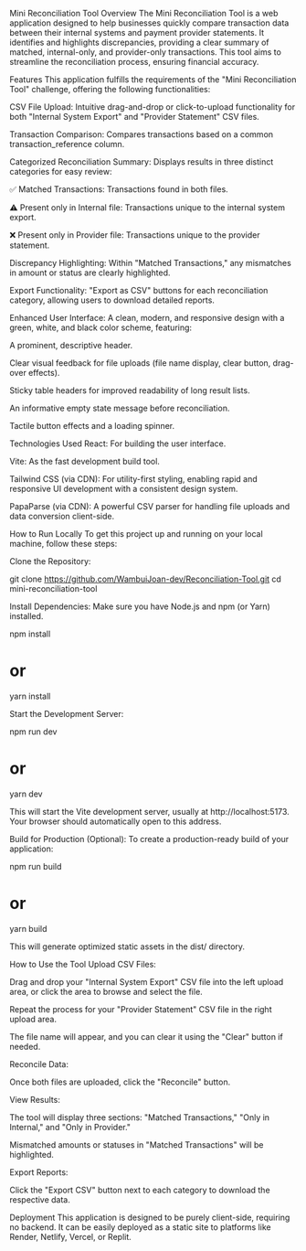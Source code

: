 Mini Reconciliation Tool
Overview
The Mini Reconciliation Tool is a web application designed to help businesses quickly compare transaction data between their internal systems and payment provider statements. It identifies and highlights discrepancies, providing a clear summary of matched, internal-only, and provider-only transactions. This tool aims to streamline the reconciliation process, ensuring financial accuracy.

Features
This application fulfills the requirements of the "Mini Reconciliation Tool" challenge, offering the following functionalities:

CSV File Upload: Intuitive drag-and-drop or click-to-upload functionality for both "Internal System Export" and "Provider Statement" CSV files.

Transaction Comparison: Compares transactions based on a common transaction_reference column.

Categorized Reconciliation Summary: Displays results in three distinct categories for easy review:

✅ Matched Transactions: Transactions found in both files.

⚠️ Present only in Internal file: Transactions unique to the internal system export.

❌ Present only in Provider file: Transactions unique to the provider statement.

Discrepancy Highlighting: Within "Matched Transactions," any mismatches in amount or status are clearly highlighted.

Export Functionality: "Export as CSV" buttons for each reconciliation category, allowing users to download detailed reports.

Enhanced User Interface: A clean, modern, and responsive design with a green, white, and black color scheme, featuring:

A prominent, descriptive header.

Clear visual feedback for file uploads (file name display, clear button, drag-over effects).

Sticky table headers for improved readability of long result lists.

An informative empty state message before reconciliation.

Tactile button effects and a loading spinner.

Technologies Used
React: For building the user interface.

Vite: As the fast development build tool.

Tailwind CSS (via CDN): For utility-first styling, enabling rapid and responsive UI development with a consistent design system.

PapaParse (via CDN): A powerful CSV parser for handling file uploads and data conversion client-side.

How to Run Locally
To get this project up and running on your local machine, follow these steps:

Clone the Repository:

git clone <https://github.com/WambuiJoan-dev/Reconciliation-Tool.git>
cd mini-reconciliation-tool

Install Dependencies:
Make sure you have Node.js and npm (or Yarn) installed.

npm install
# or
yarn install

Start the Development Server:

npm run dev
# or
yarn dev

This will start the Vite development server, usually at http://localhost:5173. Your browser should automatically open to this address.

Build for Production (Optional):
To create a production-ready build of your application:

npm run build
# or
yarn build

This will generate optimized static assets in the dist/ directory.

How to Use the Tool
Upload CSV Files:

Drag and drop your "Internal System Export" CSV file into the left upload area, or click the area to browse and select the file.

Repeat the process for your "Provider Statement" CSV file in the right upload area.

The file name will appear, and you can clear it using the "Clear" button if needed.

Reconcile Data:

Once both files are uploaded, click the "Reconcile" button.

View Results:

The tool will display three sections: "Matched Transactions," "Only in Internal," and "Only in Provider."

Mismatched amounts or statuses in "Matched Transactions" will be highlighted.

Export Reports:

Click the "Export CSV" button next to each category to download the respective data.

Deployment
This application is designed to be purely client-side, requiring no backend. It can be easily deployed as a static site to platforms like Render, Netlify, Vercel, or Replit.